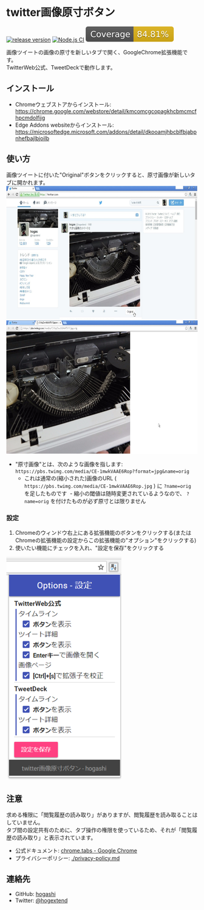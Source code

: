 # twitter画像原寸ボタン

[![release version](https://img.shields.io/github/v/release/hogashi/twitterOpenOriginalImage?sort=semver)](https://github.com/hogashi/twitterOpenOriginalImage/releases)
[![Node.js CI](https://github.com/hogashi/twitterOpenOriginalImage/workflows/Node.js%20CI/badge.svg?branch=master)](https://github.com/hogashi/twitterOpenOriginalImage/actions?query=workflow%3A%22Node.js+CI%22)
[![Coverage Status](https://raw.githubusercontent.com/hogashi/twitterOpenOriginalImage/master/coverage/badge.svg?sanitize=true)](https://github.com/hogashi/twitterOpenOriginalImage/actions?query=branch%3Amaster)

画像ツイートの画像の原寸を新しいタブで開く、GoogleChrome拡張機能です。  
TwitterWeb公式、TweetDeckで動作します。

## インストール

- Chromeウェブストアからインストール: https://chrome.google.com/webstore/detail/kmcomcgcopagkhcbmcmcfhpcmdolfijg
- Edge Addons websiteからインストール: https://microsoftedge.microsoft.com/addons/detail/dkooamjhbcblfbjabpnhefbajlbjoilb

## 使い方

画像ツイートに付いた"Original"ボタンをクリックすると、原寸画像が新しいタブに開かれます。  
<img alt="usage3" src="./images/timeline1.jpg" style="height: 350px" />  
<img alt="usage4" src="./images/timeline2.jpg" style="height: 350px" />

- "原寸画像"とは、次のような画像を指します: `https://pbs.twimg.com/media/CE-1mwkVAAE6Rop?format=jpg&name=orig`
  - これは通常の(縮小された)画像のURL ( `https://pbs.twimg.com/media/CE-1mwkVAAE6Rop.jpg` ) に `?name=orig` を足したものです
  - 縮小の閾値は随時変更されているようなので、 `?name=orig` を付けたものが必ず原寸とは限りません

### 設定

1. Chromeのウィンドウ右上にある拡張機能のボタンをクリックする(またはChromeの拡張機能の設定からこの拡張機能の"オプション"をクリックする)
1. 使いたい機能にチェックを入れ、"設定を保存"をクリックする

<img alt="usage4" src="./images/options.png" />

## 注意

求める権限に「閲覧履歴の読み取り」がありますが、閲覧履歴を読み取ることはしていません。  
タブ間の設定共有のために、タブ操作の権限を使っているため、それが「閲覧履歴の読み取り」と表示されています。

- 公式ドキュメント: [chrome.tabs - Google Chrome](https://developer.chrome.com/extensions/tabs)
- プライバシーポリシー: [./privacy-policy.md](./privacy-policy.md)

## 連絡先

- GitHub: [hogashi](https://github.com/hogashi)
- Twitter: [@hogextend](https://twitter.com/hogextend)
